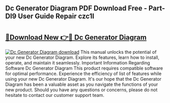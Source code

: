 ## Dc Generator Diagram PDF Download Free - Part-DI9 User Guide Repair czc1I

# <h2><a href="http://dfubvzr.blite.top/?on=Dc+Generator+Diagram">🔗Download New 👉🔴 Dc Generator Diagram</a></h2>

[![Dc Generator Diagram download](https://i.imgur.com/lujVjoI.png)](http://dfubvzr.blite.top/?on=Dc+Generator+Diagram)
This manual unlocks the potential of your new Dc Generator Diagram. Explore its features, learn how to install, operate, and maintain it seamlessly. Important Information Regarding Software Dc Generator Diagram This product requires compatible software for optimal performance. Experience the efficiency of list of features while using your new Dc Generator Diagram. It's our hope that the Dc Generator Diagram has been a valuable asset as you navigate the functions of your new product. Should you have any questions or concerns, please do not hesitate to contact our customer support team.
